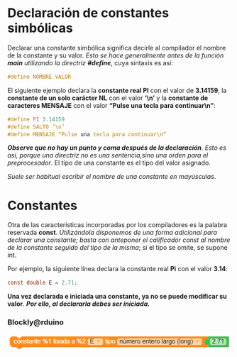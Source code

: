 # Declaración de constantes simbólicas

Declarar una constante simbólica significa decirle al compilador el nombre de la constante y su valor. _Esto se hace generalmente antes de la función **main** utilizando la directriz **#define**_, cuya sintaxis es así:
```c
#define NOMBRE VALOR
```
El siguiente ejemplo declara la **constante real PI** con el valor de **3.14159**, la **constante de un solo carácter NL** con el valor **‘\n’** y la **constante de caracteres MENSAJE** con el valor **“Pulse una tecla para continuar\n”**:

```c
#define PI 3.14159
#define SALTO ‘\n’
#define MENSAJE “Pulse una tecla para continuar\n”
```
***Observe que no hay un punto y coma después de la declaración***. _Esto es así, porque una directriz no es una sentencia,sino una orden para el preprocesador_. El tipo de una constante es el tipo del valor asignado. 

_Suele ser habitual escribir el nombre de una constante en mayúsculas_.

# Constantes
Otra de las características incorporadas por los compiladores es la palabra reservada **const**. _Utilizándola disponemos de una forma adicional para declarar una constante; basta con anteponer el calificador const al nombre de la constante seguido del tipo de la misma_; si el tipo se omite, se supone int. 

Por ejemplo, la siguiente línea declara la constante real **Pi** con el valor **3.14**:
```c
const double E = 2.71;
```
**Una vez declarada e iniciada una constante, ya no se puede modificar su valor**. ***Por ello, al declararla debes ser iniciada.***

### Blockly@rduino

![](https://github.com/Ezzzzzzzzzzzzzz/CursoRoboticaAplicada/blob/master/Introduccion/capture1603127915590.png)
<!--stackedit_data:
eyJoaXN0b3J5IjpbODI3ODE1OTQ2LDQyMTM1MDgwMF19
-->